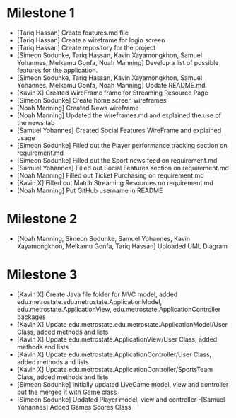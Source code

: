  # Milestone 1
- [Tariq Hassan] Create features.md file
- [Tariq Hassan] Create a wireframe for login screen
- [Tariq Hassan] Create repository for the project
- [Simeon Sodunke, Tariq Hassan, Kavin Xayamongkhon, Samuel Yohannes, Melkamu Gonfa, Noah Manning] Develop a list of possible features for the application.
- [Simeon Sodunke, Tariq Hassan, Kavin Xayamongkhon, Samuel Yohannes, Melkamu Gonfa, Noah Manning] Update README.md.
- [Kavin X] Created WireFrame frame for Streaming Resource Page
- [Simeon Sodunke] Create home screen wireframes
- [Noah Manning] Created News wireframe
- [Noah Manning] Updated the wireframes.md and explained the use of the news tab
- [Samuel Yohannes] Created Social Features WireFrame and explained usage
- [Simeon Sodunke] Filled out the Player performance tracking section on requirement.md
- [Simeon Sodunke] Filled out the Sport news feed on requirement.md
- [Samuel Yohannes] Filled out Social Features section on requirement.md
- [Noah Manning] Filled out Ticket Purchasing on requirement.md
- [Kavin X] Filled out Match Streaming Resources on requirement.md
- [Noah Manning] Put GitHub username in README

 # Milestone 2
- [Noah Manning, Simeon Sodunke, Samuel Yohannes, Kavin Xayamongkhon, Melkamu Gonfa, Tariq Hassan] Uploaded UML Diagram 

 # Milestone 3
- [Kavin X] Create Java file folder for MVC model, added edu.metrostate.edu.metrostate.ApplicationModel, edu.metrostate.ApplicationView, edu.metrostate.ApplicationController packages
- [Kavin X] Update edu.metrostate.edu.metrostate.ApplicationModel/User Class, added methods and lists
- [Kavin X] Update edu.metrostate.ApplicationView/User Class, added methods and lists
- [Kavin X] Update edu.metrostate.ApplicationController/User Class, added methods and lists
- [Kavin X] Update edu.metrostate.ApplicationController/SportsTeam Class, added methods and lists
- [Simeon Sodunke] Initially updated LiveGame model, view and controller but the merged it with Game class
- [Simeon Sodunke] Updated Player model, view and controller
-[Samuel Yohannes] Added Games Scores Class
